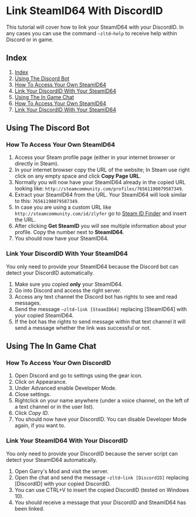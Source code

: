 # Link SteamID64 With DiscordID
This tutorial will cover how to link your SteamID64 with your DiscordID.
In any cases you can use the command `~zltd~help` to receive help within Discord or in game.

## Index
1. [Index](##index)
2. [Using The Discord Bot](##using-the-discord-bot)
  1. [How To Access Your Own SteamID64](###how-to-access-your-own-steamid64)
  2. [Link Your DiscordID With Your SteamID64](###link-your-discordid-with-your-steamid64)
3. [Using The In Game Chat](##using-the-in-game-chat)
  1. [How To Access Your Own SteamID64](###how-to-access-your-own-steamid64)
  2. [Link Your DiscordID With Your SteamID64](###link-your-discordid-with-your-steamid64)

## Using The Discord Bot
### How To Access Your Own SteamID64
1. Access your Steam profile page (either in your internet browser or directly in Steam).
2. In your internet browser copy the URL of the website; In Steam use right click on any empty space and click **Copy Page URL**.
 1. Normally you will now have your SteamID64 already in the copied URL looking like: `http://steamcommunity.com/profiles/76561198079587349`.
 2. Extract your SteamID64 from the URL. Your SteamID64 will look similar to this: `76561198079587349`.
3. In case you are using a custom URL like `http://steamcommunity.com/id/zlyfer` go to [Steam ID Finder](https://steamidfinder.com/) and insert the URL.
4. After clicking **Get SteamID** you will see multiple information about your profile. Copy the number next to **SteamID64**.
5. You should now have your SteamID64.

### Link Your DiscordID With Your SteamID64
You only need to provide your SteamID64 because the Discord bot can detect your DiscordID automatically.

1. Make sure you copied **only** your SteamID64.
2. Go into Discord and access the right server.
3. Access any text channel the Discord bot has rights to see and read messages.
4. Send the message `~zltd~link [SteamID64]` replacing [SteamID64] with your copied SteamID64.
5. If the bot has the rights to send message within that text channel it will send a message whether the link was successful or not.

## Using The In Game Chat
### How To Access Your Own DiscordID
1. Open Discord and go to settings using the gear icon.
2. Click on Appearance.
3. Under Advanced enable Developer Mode.
4. Close settings.
5. Rightclick on your name anywhere (under a voice channel, on the left of a text channel or in the user list).
6. Click *Copy ID*.
7. You should now have your DiscordID. You can disable Developer Mode again, if you want to.

### Link Your SteamID64 With Your DiscordID
You only need to provide your DiscordID because the server script can detect your SteamID64 automatically.

1. Open Garry's Mod and visit the server.
2. Open the chat and send the message `~zltd~link [DiscordID]` replacing [DiscordID] with your copied DiscordID.
3. You can use CTRL+V to insert the copied DiscordID (tested on Windows 10).
4. You should receive a message that your DiscordID and SteamID64 has been linked.
